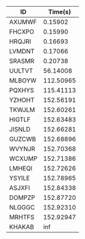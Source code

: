 |ID|Time(s)|
|-|-|
|AXUMWF|0.15902|
|FHCXPO|0.15990|
|HRQJRI|0.16693|
|LVMDNT|0.17066|
|SRASMR|0.20738|
|UULTVT|56.14008|
|MLBOYW|112.50965|
|PQXHYS|115.41113|
|YZHOHT|152.56191|
|TKWJLM|152.60261|
|HIGTLF|152.63483|
|JISNLD|152.66281|
|GUZCWB|152.68896|
|WVYNJR|152.70368|
|WCXUMP|152.71386|
|LMHEQI|152.72626|
|YSYILE|152.78965|
|ASJXFI|152.84338|
|DOMPZP|152.87720|
|NLGGGC|152.92310|
|MRHTFS|152.92947|
|KHAKAB|inf|
